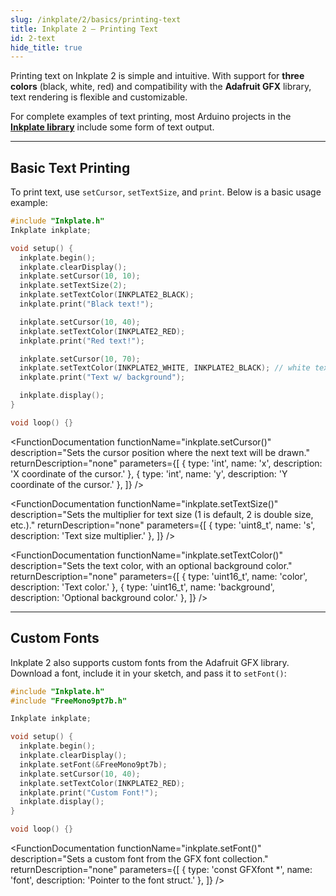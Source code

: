 ```yaml
---  
slug: /inkplate/2/basics/printing-text  
title: Inkplate 2 – Printing Text
id: 2-text  
hide_title: true  
---
```


<SectionTitle title="Printing Text" backgroundImage="/img/inkplate_2/hardware.png" />

Printing text on Inkplate 2 is simple and intuitive. With support for **three colors** (black, white, red) and compatibility with the **Adafruit GFX** library, text rendering is flexible and customizable.

<InfoBox>For complete examples of text printing, most Arduino projects in the [**Inkplate library**](https://github.com/SolderedElectronics/Inkplate-Arduino-library/tree/master/examples/Inkplate2) include some form of text output.</InfoBox>

---

## Basic Text Printing

To print text, use `setCursor`, `setTextSize`, and `print`. Below is a basic usage example:

```cpp
#include "Inkplate.h"
Inkplate inkplate;

void setup() {
  inkplate.begin();
  inkplate.clearDisplay();
  inkplate.setCursor(10, 10);
  inkplate.setTextSize(2);
  inkplate.setTextColor(INKPLATE2_BLACK);
  inkplate.print("Black text!");

  inkplate.setCursor(10, 40);
  inkplate.setTextColor(INKPLATE2_RED);
  inkplate.print("Red text!");

  inkplate.setCursor(10, 70);
  inkplate.setTextColor(INKPLATE2_WHITE, INKPLATE2_BLACK); // white text on black background
  inkplate.print("Text w/ background");

  inkplate.display();
}

void loop() {}
```

<CenteredImage src="/img/inkplate_2/basic_text.png" alt="Expected output on Inkplate display" caption="Expected output on Inkplate display." width="750px" />

<FunctionDocumentation
  functionName="inkplate.setCursor()"
  description="Sets the cursor position where the next text will be drawn."
  returnDescription="none"
  parameters={[
    { type: 'int', name: 'x', description: 'X coordinate of the cursor.' },
    { type: 'int', name: 'y', description: 'Y coordinate of the cursor.' },
  ]}
/>

<FunctionDocumentation
  functionName="inkplate.setTextSize()"
  description="Sets the multiplier for text size (1 is default, 2 is double size, etc.)."
  returnDescription="none"
  parameters={[
    { type: 'uint8_t', name: 's', description: 'Text size multiplier.' },
  ]}
/>

<FunctionDocumentation
  functionName="inkplate.setTextColor()"
  description="Sets the text color, with an optional background color."
  returnDescription="none"
  parameters={[
    { type: 'uint16_t', name: 'color', description: 'Text color.' },
    { type: 'uint16_t', name: 'background', description: 'Optional background color.' },
  ]}
/>

---

## Custom Fonts

Inkplate 2 also supports custom fonts from the Adafruit GFX library. Download a font, include it in your sketch, and pass it to `setFont()`:

```cpp
#include "Inkplate.h"
#include "FreeMono9pt7b.h"

Inkplate inkplate;

void setup() {
  inkplate.begin();
  inkplate.clearDisplay();
  inkplate.setFont(&FreeMono9pt7b);
  inkplate.setCursor(10, 40);
  inkplate.setTextColor(INKPLATE2_RED);
  inkplate.print("Custom Font!");
  inkplate.display();
}

void loop() {}
```

<CenteredImage src="/img/inkplate_2/custom_font.png" alt="Expected output on Inkplate display" caption="Expected output on Inkplate display." width="750px" />

<FunctionDocumentation
  functionName="inkplate.setFont()"
  description="Sets a custom font from the GFX font collection."
  returnDescription="none"
  parameters={[
    { type: 'const GFXfont *', name: 'font', description: 'Pointer to the font struct.' },
  ]}
/>